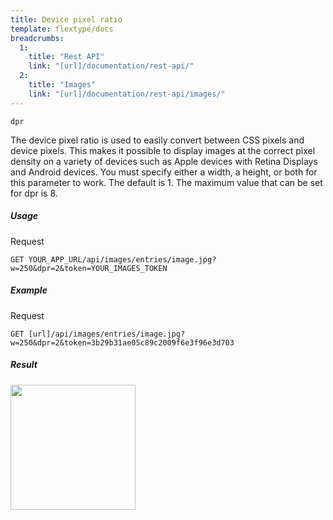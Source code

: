 ```yaml
---
title: Device pixel ratio
template: flextype/docs
breadcrumbs:
  1:
    title: "Rest API"
    link: "[url]/documentation/rest-api/"
  2:
    title: "Images"
    link: "[url]/documentation/rest-api/images/"
---
```


`dpr`

The device pixel ratio is used to easily convert between CSS pixels and device pixels. This makes it possible to display images at the correct pixel density on a variety of devices such as Apple devices with Retina Displays and Android devices. You must specify either a width, a height, or both for this parameter to work. The default is 1. The maximum value that can be set for dpr is 8.

##### Usage

<div class="file-header">Request</div>

```
GET YOUR_APP_URL/api/images/entries/image.jpg?w=250&dpr=2&token=YOUR_IMAGES_TOKEN
```

##### Example

<div class="file-header">Request</div>

```
GET [url]/api/images/entries/image.jpg?w=250&dpr=2&token=3b29b31ae05c89c2009f6e3f96e3d703
```

##### Result

<img width="200" class="inline" src="[url]/api/images/entries/image.jpg?w=250&dpr=2&token=3b29b31ae05c89c2009f6e3f96e3d703">
